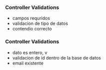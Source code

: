 ### Controller Validations

- campos requridos
- validacion de tipo de datos
- contendio correcto

### Controller Validations

- dato es entero, v
- validacion de id dentro de la base de datos
- email existente
